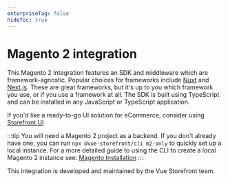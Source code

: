 ```yaml
---
enterpriseTag: false
hideToc: true
---
```

#  Magento 2 integration

This Magento 2 Integration features an SDK and middleware which are framework-agnostic. Popular choices for frameworks include [Nuxt](https://nuxt.com/) and [Next.js](https://nextjs.org/).
These are great frameworks, but it's up to you which framework you use, or if you use a framework at all. The SDK is built using TypeScript and can be installed in any JavaScript or TypeScript application.

If you'd like a ready-to-go UI solution for eCommerce, consider using [Storefront UI](https://docs.storefrontui.io/v2/)

:::tip
You will need a Magento 2 project as a backend. If you don't already have one, you can run `npx @vue-storefront/cli m2-only` to quickly set up a local instance.
For a more detailed guide to using the CLI to create a local Magento 2 instance see: [Magento Installation](./getting-started/magento.md)
:::

This integration is developed and maintained by the Vue Storefront team.

